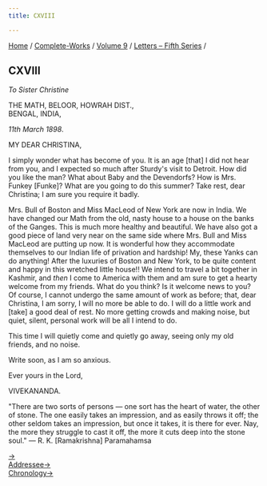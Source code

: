 ```yaml
---
title: CXVIII

---
```



[Home](../../../index.htm) / [Complete-Works](../../complete_works.htm)
/ [Volume 9](../volume_9_contents.htm) / [Letters – Fifth
Series](letters_fifth_series_contents.htm) /



## CXVIII

*To Sister Christine*

THE MATH, BELOOR, HOWRAH DIST.,  
BENGAL, INDIA,

*11th March 1898*.

MY DEAR CHRISTINA,

I simply wonder what has become of you. It is an age \[that\] I did not
hear from you, and I expected so much after Sturdy's visit to Detroit.
How did you like the man? What about Baby and the Devendorfs? How is
Mrs. Funkey \[Funke\]? What are you going to do this summer? Take rest,
dear Christina; I am sure you require it badly.

Mrs. Bull of Boston and Miss MacLeod of New York are now in India. We
have changed our Math from the old, nasty house to a house on the banks
of the Ganges. This is much more healthy and beautiful. We have also got
a good piece of land very near on the same side where Mrs. Bull and Miss
MacLeod are putting up now. It is wonderful how they accommodate
themselves to our Indian life of privation and hardship! My, these Yanks
can do anything! After the luxuries of Boston and New York, to be quite
content and happy in this wretched little house!! We intend to travel a
bit together in Kashmir, and *then* I come to America with them and am
sure to get a hearty welcome from my friends. What do you think? Is it
welcome news to you? Of course, I cannot undergo the same amount of work
as before; that, dear Christina, I am sorry, I will no more be able to
do. I will do a little work and \[take\] a good deal of rest. No more
getting crowds and making noise, but quiet, silent, personal work will
be all I intend to do.

This time I will quietly come and quietly go away, seeing only my old
friends, and no noise.

Write soon, as I am so anxious.

Ever yours in the Lord,

VIVEKANANDA.

"There are two sorts of persons — one sort has the heart of water, the
other of stone. The one easily takes an impression, and as easily throws
it off; the other seldom takes an impression, but once it takes, it is
there for ever. Nay, the more they struggle to cast it off, the more it
cuts deep into the stone soul." — R. K. \[Ramakrishna\] Paramahamsa

[→](119_margaret.htm)  
[Addressee→](127_christina.htm)  
[Chronology→](119_margaret.htm)


